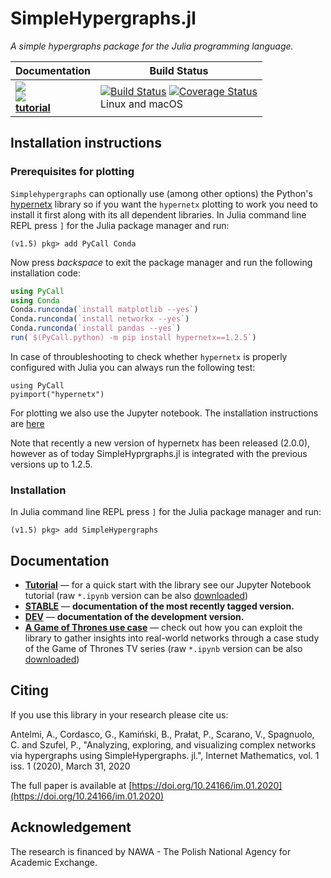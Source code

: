 # SimpleHypergraphs.jl

*A simple hypergraphs package for the Julia programming language.*

| **Documentation** | **Build Status** |
|---------------|--------------|
|[![][docs-stable-img]][docs-stable-url] <br/> [![][docs-latest-img]][docs-dev-url]<br/>[**tutorial**][tutorial-url] | [![Build Status][travis-img]][travis-url]  [![Coverage Status][codecov-img]][codecov-url] <br/> Linux and macOS |


## Installation instructions
### Prerequisites for plotting
`Simplehypergraphs` can optionally use (among other options) the Python's [hypernetx](https://github.com/pnnl/HyperNetX) library so if you want the `hypernetx` plotting to work you need to install it first along with its all dependent libraries. In Julia command line REPL press `]` for the Julia package manager and run:
```
(v1.5) pkg> add PyCall Conda
```
Now press *backspace* to exit the package manager and run the following installation code:
```julia
using PyCall
using Conda
Conda.runconda(`install matplotlib --yes`)
Conda.runconda(`install networkx --yes`)
Conda.runconda(`install pandas --yes`)
run(`$(PyCall.python) -m pip install hypernetx==1.2.5`)
```
In case of throubleshooting to check whether `hypernetx` is properly configured with Julia you can always run the following test:
```
using PyCall
pyimport("hypernetx")
```

For plotting we also use the Jupyter notebook. The installation instructions are [here](https://github.com/JuliaLang/IJulia.jl#installation)

Note that recently a new version of hypernetx has been released (2.0.0), however as of today SimpleHyprgraphs.jl is integrated with the previous versions up to 1.2.5. 

### Installation
In Julia command line REPL press `]` for the Julia package manager and run:
```
(v1.5) pkg> add SimpleHypergraphs
```
## Documentation

- [**Tutorial**][tutorial-url] &mdash; for a quick start with the library see our Jupyter Notebook tutorial (raw `*.ipynb` version can be also [downloaded][tutorial-raw])
- [**STABLE**][docs-stable-url] &mdash; **documentation of the most recently tagged version.**
- [**DEV**][docs-dev-url] &mdash; **documentation of the development version.**
- [**A Game of Thrones use case**][got-url] &mdash; check out how you can exploit the library to gather insights into real-world networks through a case study of the Game of Thrones TV series (raw `*.ipynb` version can be also [downloaded][got-raw])

## Citing
If you use this library in your research please cite us:

Antelmi, A., Cordasco, G., Kamiński, B., Prałat, P., Scarano, V., Spagnuolo, C. and Szufel, P., "Analyzing, exploring, and visualizing complex networks via hypergraphs using SimpleHypergraphs. jl.",  Internet Mathematics, vol. 1 iss. 1 (2020), March 31, 2020

The full paper is available at [https://doi.org/10.24166/im.01.2020](https://doi.org/10.24166/im.01.2020)

## Acknowledgement
The research is financed by NAWA - The Polish National Agency for Academic Exchange.


[docs-latest-img]: https://img.shields.io/badge/docs-latest-blue.svg
[docs-stable-img]: https://img.shields.io/badge/docs-stable-blue.svg
[docs-dev-url]: https://pszufe.github.io/SimpleHypergraphs.jl/dev
[docs-stable-url]: https://pszufe.github.io/SimpleHypergraphs.jl/stable
[tutorial-url]: https://nbviewer.jupyter.org/github/pszufe/SimpleHypergraphs.jl/blob/master/tutorials/basics/SimpleHypergraphs_tutorial_v4.ipynb
[got-url]: https://nbviewer.jupyter.org/github/pszufe/SimpleHypergraphs.jl/blob/master/tutorials/basics/A%20case%20study%20-%20Game%20of%20Thrones.ipynb

[tutorial-raw]: https://github.com/pszufe/SimpleHypergraphs.jl/raw/master/tutorials/basics/SimpleHypergraphs_tutorial_v4.ipynb
[got-raw]: https://github.com/pszufe/SimpleHypergraphs.jl/raw/master/tutorials/basics/A%20case%20study%20-%20Game%20of%20Thrones.ipynb

[travis-img]: https://travis-ci.org/pszufe/SimpleHypergraphs.jl.svg?branch=master
[travis-url]: https://travis-ci.org/pszufe/SimpleHypergraphs.jl

[codecov-img]: https://coveralls.io/repos/github/pszufe/SimpleHypergraphs.jl/badge.svg?branch=master
[codecov-url]: https://coveralls.io/github/pszufe/SimpleHypergraphs.jl?branch=master
